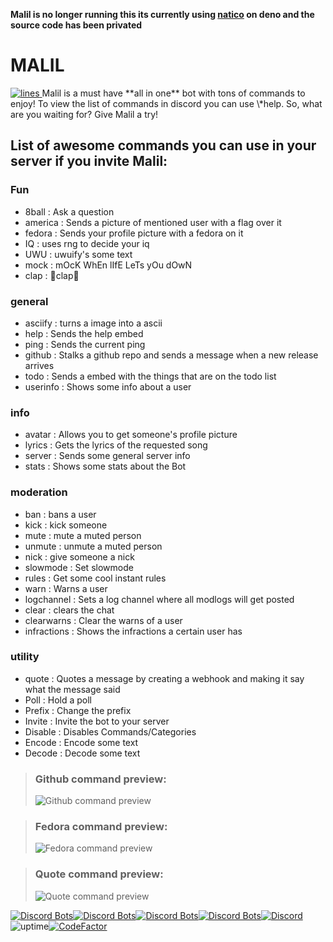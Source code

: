 **Malil is no longer running this its currently using [natico](https://github.com/naticoo/framework) on deno and the source code has been privated**

# MALIL

 </a>
  <a href="https://github.com/malilbot/malil/">
    <img alt="lines" src="https://img.shields.io/tokei/lines/github/malilbot/malil?color=00FFFF&style=for-the-badge">
 </a>
Malil is a must have **all in one** bot with tons of commands to enjoy!  
To view the list of commands in discord you can use \*help.
So, what are you waiting for? Give Malil a try!

## List of awesome commands you can use in your server if you invite Malil:

### **Fun**

-   8ball : Ask a question
-   america : Sends a picture of mentioned user with a flag over it
-   fedora : Sends your profile picture with a fedora on it
-   IQ : uses rng to decide your iq
-   UWU : uwuify's some text
-   mock : mOcK WhEn lIfE LeTs yOu dOwN
-   clap : 👏clap👏

### **general**

-   asciify : turns a image into a ascii
-   help : Sends the help embed
-   ping : Sends the current ping
-   github : Stalks a github repo and sends a message when a new release arrives
-   todo : Sends a embed with the things that are on the todo list
-   userinfo : Shows some info about a user

### **info**

-   avatar : Allows you to get someone's profile picture
-   lyrics : Gets the lyrics of the requested song
-   server : Sends some general server info
-   stats : Shows some stats about the Bot

### **moderation**

-   ban : bans a user
-   kick : kick someone
-   mute : mute a muted person
-   unmute : unmute a muted person
-   nick : give someone a nick
-   slowmode : Set slowmode
-   rules : Get some cool instant rules
-   warn : Warns a user
-   logchannel : Sets a log channel where all modlogs will get posted
-   clear : clears the chat
-   clearwarns : Clear the warns of a user
-   infractions : Shows the infractions a certain user has

### **utility**

-   quote : Quotes a message by creating a webhook and making it say what the message said
-   Poll : Hold a poll
-   Prefix : Change the prefix
-   Invite : Invite the bot to your server
-   Disable : Disables Commands/Categories
-   Encode : Encode some text
-   Decode : Decode some text

> ### Github command preview:
>
> ![Github command preview](https://imgur.com/tALvIXY.png)

> ### Fedora command preview:
>
> ![Fedora command preview](https://i.imgur.com/QzNyHTG.png)

> ### Quote command preview:
>
> ![Quote command preview](https://i.imgur.com/Jo8CnhR.png)

[![Discord Bots](https://top.gg/api/widget/status/749020331187896410.svg?noavatar=true)](https://top.gg/bot/749020331187896410)[![Discord Bots](https://top.gg/api/widget/servers/749020331187896410.svg?noavatar=true)](https://top.gg/bot/749020331187896410)[![Discord Bots](https://top.gg/api/widget/upvotes/749020331187896410.svg?noavatar=true)](https://top.gg/bot/749020331187896410)[![Discord Bots](https://top.gg/api/widget/owner/749020331187896410.svg?noavatar=true)](https://top.gg/bot/749020331187896410)[![Discord](https://discord.com/api/guilds/748956745409232945/embed.png)](https://discord.gg/mY8zTARu4g)
![uptime](https://img.shields.io/badge/uptime-99%25-brightgreen)[![CodeFactor](https://www.codefactor.io/repository/github/skyblockdev/malil-akairo/badge/main?s=3eba279a212050035264f1f576e01af51d7f6a27)](https://www.codefactor.io/repository/github/skyblockdev/malil-akairo/overview/main)
